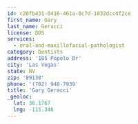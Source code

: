 ```yaml
---
id: c20fb431-0416-461a-8c7d-1832dcc4f2ce
first_name: Gary
last_name: Geracci
license: DDS
services:
  - oral-and-maxillofacial-pathologist
category: Dentists
address: '185 Popolo Dr'
city: 'Las Vegas'
state: NV
zip: '89138'
phone: '(702) 948-7939'
title: 'Gary Geracci'
_geoloc:
  lat: 36.1767
  lng: -115.346
---
```

